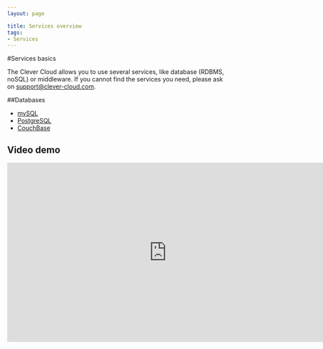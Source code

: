 ```yaml
---
layout: page

title: Services overview
tags:
- Services
---
```

#Services basics

The Clever Cloud allows you to use several services, like database (RDBMS, noSQL) or middleware. If you cannot find the services you need, please ask on <a href="mailto:support@clever-cloud.com">support@clever-cloud.com</a>.  

##Databases
 * [mySQL ](/mysql)
 * [PostgreSQL ](/postgresql)
 * [CouchBase](/couchbase)

## Video demo

<p>
<iframe style="width:738px" height="415" src="http://www.youtube.com/embed/6rJ8zQqIhUw?rel=0&autohide=1&showinfo=0" frameborder="0" controls="0"  allowfullscreen="allowfullscreen"> </iframe>  
</p>